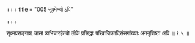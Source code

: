 +++
title = "005 सूक्ष्मेभ्यो ऽपि"

+++

सूक्ष्मप्रसङ्गाश् चासां व्यभिचारहेतवो लोके प्रसिद्धाः परिव्राजिकादिसंसर्गाख्याः अननुशिष्टा अपि ॥ ९.५ ॥